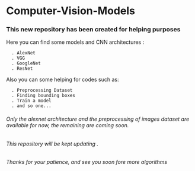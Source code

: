 # Computer-Vision-Models

### This new repository has been created for helping purposes

Here you can find some models and CNN architectures :
 
      . AlexNet
      . VGG
      . GoogleNet
      . ResNet
 
Also you can some helping for codes such as:

      . Preprocessing Dataset
      . Finding bounding boxes
      . Train a model 
      . and so one...
      
      
  
###### Only the alexnet architecture and the preprocessing of images dataset are available for now, the remaining are coming soon. 
###### This repository will be kept updating .






###### Thanks for your patience, and see you soon fore more algorithms
